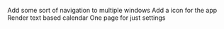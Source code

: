 Add some sort of navigation to multiple windows
Add a icon for the app
Render text based calendar
One page for just settings
